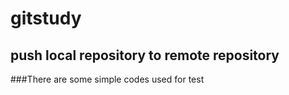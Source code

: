 # gitstudy
## push local repository to remote repository
###There are some simple codes used for test
